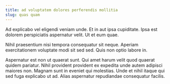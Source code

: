 ```yaml
---
title: ad voluptatem dolores perferendis mollitia
slug: quas quam
---
```


Ad explicabo vel eligendi veniam unde. Et in aut ipsa cupiditate. Ipsa est dolorem perspiciatis aspernatur velit. Ut et eum quae.

Nihil praesentium nisi tempora consequatur sit neque. Aperiam exercitationem voluptate modi sit sed sed. Quis non optio labore in.

Aspernatur est non ut quaerat sunt. Qui amet harum velit quod quaerat quidem pariatur. Nihil provident provident ex expedita unde autem adipisci maiores non. Magnam sunt in eveniet qui molestias. Unde et nihil itaque qui sed fuga explicabo ut ad. Alias aspernatur repudiandae consequatur facilis.
